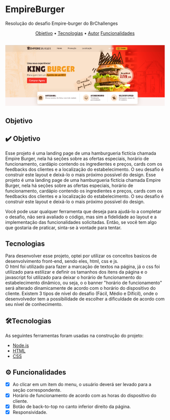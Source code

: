 # EmpireBurger
Resolução do desafio Empire-burger do BrChallenges
<p align="center">
    <a href="#objetivo">Objetivo</a> •
    <a href="#tecnologias">Tecnologias</a> • 
    <a href="#autor">Autor</a>
    <a href="#funcionalidades">Funcionalidades</a>
</p>
<h2 align="center">
    <img alt="NextLevelWeek" title="#NextLevelWeek" src="./assets/imgs/banner.png"/>
</h2>
<h2>Objetivo</h2>
<h2 id="objetivo">✔️ Objetivo</h2>
<p>
    Esse projeto é uma landing page de uma hamburgueria fictícia chamada Empire Burger, nela há seções sobre as ofertas especiais, horário de funcionamento,     cardápio contendo os ingredientes e preços, cards com os feedbacks dos clientes e a localização do estabelecimento. O seu desafio é construir este layout     e deixá-lo o mais próximo possível do design.
    Esse projeto é uma landing page de uma hamburgueria fictícia chamada Empire Burger, nela há seções sobre as ofertas especiais, horário de   funcionamento, cardápio contendo os ingredientes e preços, cards com os feedbacks dos clientes e a localização do estabelecimento. O seu desafio é construir este layout e deixá-lo o mais próximo possível do design.
</p>
<p>
    Você pode usar qualquer ferramenta que deseja para ajudá-lo a completar o desafio, não será avaliado o código, mas sim a fidelidade ao layout e a             implementação das funcionalidades solicitadas. Então, se você tem algo que gostaria de praticar, sinta-se à vontade para tentar.
</p>
<h2>Tecnologias</h2>
<p>
    Para desenvolver esse projeto, optei por utilizar os conceitos basicos de desenvolvimento front-end, sendo eles, html, css e js. <br>
    O html foi utilizado para fazer a marcação de textos na página, já o css foi utilizado para estilizar e definir os tamanhos dos itens da página e
    o javascript foi utilizado para deixar o horário de funcionamento do estabelecimento dinâmico, ou seja, o o banner "horário de funcionamento" será
    alterado dinamicamente de acordo com o horário do dispositivo do cliente.
Existem 3 tipos de nível do desafio (Fácil, Médio e Difícil), onde o desenvolvedor tem a possibilidade de escolher a dificuldade de acordo com seu nível de conhecimento.
</p>

<h2 id="Tecnologias">🛠Tecnologias</h2>

As seguintes ferramentas foram usadas na construção do projeto:

- [Node.js](https://nodejs.org/en/)
- [HTML](https://developer.mozilla.org/pt-BR/docs/Web/HTML)
- [CSS](https://developer.mozilla.org/pt-BR/docs/Web/CSS)


<h2 id="funcionalidades">⚙️ Funcionalidades</h2>

- [x] Ao clicar em um item do menu, o usuário deverá ser levado para a seção correspondente.
- [x] Horário de funcionamento de acordo com as horas do dispositivo do cliente.
- [x] Botão de back-to-top no canto inferior direito da página.
- [x] Responsividade.